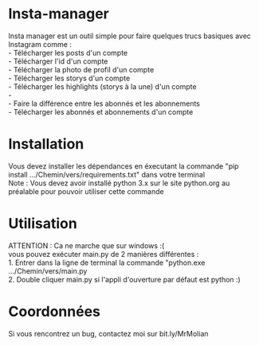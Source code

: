 # Insta-manager
Insta manager est un outil simple pour faire quelques trucs basiques avec Instagram comme :  
      - Télécharger les posts d'un compte  
      - Télécharger l'id d'un compte            
      - Télécharger la photo de profil d'un compte      
      - Télécharger les storys d'un compte      
      - Télécharger les highlights (storys à la une) d'un compte      
      -      
      - Faire la différence entre les abonnés et les abonnements      
      - Télécharger les abonnés et abonnements d'un compte 
# Installation
  Vous devez installer les dépendances en éxecutant la commande "pip install .../Chemin/vers/requirements.txt" dans votre terminal      
  Note : Vous devez avoir installé python 3.x sur le site python.org au préalable pour pouvoir utiliser cette commande

# Utilisation
  ATTENTION : Ca ne marche que sur windows :(      
  vous pouvez exécuter main.py de 2 manières différentes :      
        1. Entrer dans la ligne de terminal la commande "python.exe .../Chemin/vers/main.py      
        2. Double cliquer main.py si l'appli d'ouverture par défaut est python :)
# Coordonnées 
  Si vous rencontrez un bug, contactez moi sur bit.ly/MrMolian 
